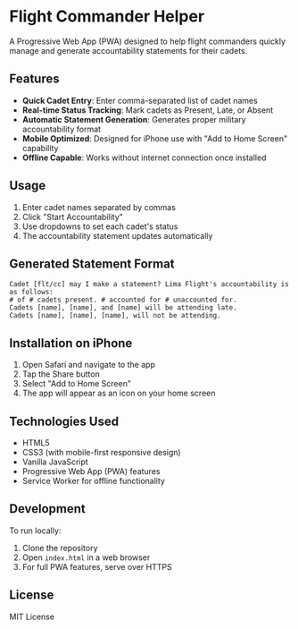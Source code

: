 # Flight Commander Helper

A Progressive Web App (PWA) designed to help flight commanders quickly manage and generate accountability statements for their cadets.

## Features

- **Quick Cadet Entry**: Enter comma-separated list of cadet names
- **Real-time Status Tracking**: Mark cadets as Present, Late, or Absent
- **Automatic Statement Generation**: Generates proper military accountability format
- **Mobile Optimized**: Designed for iPhone use with "Add to Home Screen" capability
- **Offline Capable**: Works without internet connection once installed

## Usage

1. Enter cadet names separated by commas
2. Click "Start Accountability"
3. Use dropdowns to set each cadet's status
4. The accountability statement updates automatically

## Generated Statement Format

```
Cadet [flt/cc] may I make a statement? Lima Flight's accountability is as follows: 
# of # cadets present. # accounted for # unaccounted for. 
Cadets [name], [name], and [name] will be attending late. 
Cadets [name], [name], [name], will not be attending.
```

## Installation on iPhone

1. Open Safari and navigate to the app
2. Tap the Share button
3. Select "Add to Home Screen"
4. The app will appear as an icon on your home screen

## Technologies Used

- HTML5
- CSS3 (with mobile-first responsive design)
- Vanilla JavaScript
- Progressive Web App (PWA) features
- Service Worker for offline functionality

## Development

To run locally:
1. Clone the repository
2. Open `index.html` in a web browser
3. For full PWA features, serve over HTTPS

## License

MIT License